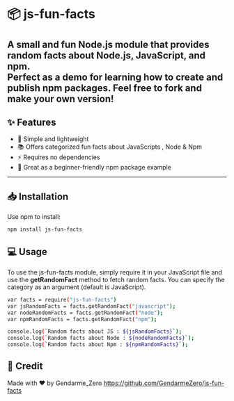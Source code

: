 # 📦 js-fun-facts

A small and fun Node.js module that provides random facts about **Node.js**, **JavaScript**, and **npm**.  
Perfect as a demo for learning how to create and publish npm packages. 
Feel free to fork and make your own version!
---

## ✨ Features

- 🔹 Simple and lightweight
- 📚 Offers categorized fun facts about JavaScripts , Node & Npm
- ⚡ Requires no dependencies
- 🧪 Great as a beginner-friendly npm package example

---

## 📥 Installation

Use npm to install:

```bash
npm install js-fun-facts
```
## 💻 Usage

To use the js-fun-facts module, simply require it in your JavaScript file and use the **getRandomFact** method to fetch random facts. 
You can specify the category as an argument (default is JavaScript).

```bash
var facts = require("js-fun-facts")
var jsRandomFacts = facts.getRandomFact("javascript");
var nodeRandomFacts = facts.getRandomFact("node");
var npmRandomFacts = facts.getRandomFact("npm");

console.log(`Random facts about JS : ${jsRandomFacts}`);
console.log(`Random facts about Node : ${nodeRandomFacts}`);
console.log(`Random facts about Npm : ${npmRandomFacts}`);

```

## 🪪 Credit
Made with ❤️ by Gendarme_Zero
https://github.com/GendarmeZero/js-fun-facts
